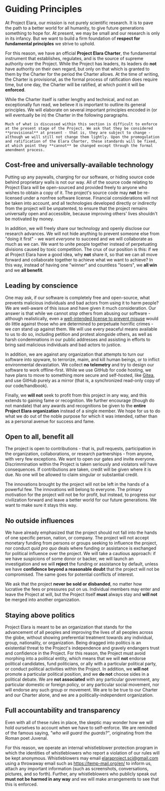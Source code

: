 # Guiding Principles

At Project Elara, our mission is not purely scientific research. It is to pave the path to a better world for all humanity, to give future generations something to hope for. At present, we may be small and our research is only in its infancy. But we want to build a firm foundation of **respect for fundamental principles** we strive to uphold.

For this reason, we have an official **Project Elara Charter**, the fundamental instrument that establishes, regulates, and is the source of supreme authority over the Project. While the Project has leaders, its leaders do **not** have authority on their own regard, but only on that which is granted to them by the Charter for the period the Charter allows. At the time of writing, the Charter is provisional, as the formal process of ratification does require time, but one day, the Charter will be ratified, at which point it will be **enforced**.

While the Charter itself is rather lengthy and technical, and not an exceptionally fun read, we believe it is important to outline its general principles. We will elaborate on several important principles encoded in (or will eventually be in) the Charter in the following paragraphs.

```{note}
Much of what is discussed within this section is difficult to enforce at the present stage of the Project. We ask that they be considered **provisional** at present - that is, they are subject to change - although we will still not change them lightly. Upon the promogulation and ratification of the Elara Charter, these standards will be fixed, at which point they **cannot** be changed except through the formal amendment process.
```

## Cost-free and universally-available technology

Putting up any paywalls, charging for our software, or hiding source code behind proprietary walls is not our way. All of the source code relating to Project Elara will be open-sourced and provided freely to anyone who wishes to obtain a copy of it. The project's source code may **not** be re-licensed under a nonfree software license. Financial considerations will not be taken into account, and all technologies developed directly or indirectly from the project will be unpatented, to ensure that the project remains universally open and accessible, because improving others' lives shouldn't be motivated by money. 

In addition, we will freely share our technology and openly disclose our research advances. We will not hide anything to prevent someone else from "doing it first" - we want _everyone_ to succeed and we will collaborate as much as we can. We want to unite people together instead of perpetuating divisions caused by toxic competition. The crux of our position is this: if we at Project Elara have a good idea, why **not** share it, so that we can all move forward and collaborate together to achieve what we want to achieve? In this way, instead of having one "winner" and countless "losers", we **all win** and we **all benefit**.

## Leading by conscience

One may ask, if our software is completely free and open-source, what prevents malicious individuals and bad actors from using it to harm people? We are well-aware of this issue and have given it much consideration. Our answer is that while we cannot _stop_ others from abusing our software - although realistically, even a [well-intended license to prevent misuse](https://firstdonoharm.dev/) would do little against those who are determined to perpetuate horrific crimes - we _can_ stand up against them. We will use every peaceful means available to us to do so, including petition and protest alongside others, as well as harsh condemnations in our public addresses and assisting in efforts to bring said malicious individuals and bad actors to justice.

In addition, we are against any organization that attempts to turn our software into spyware, to terrorize, maim, and kill human beings, or to inflict environmental devastation. We collect **no telemetry** and try to design our software to work offline-first. While we use GitHub for code hosting, we have plans to move to something more secure and self-hosted, like [Gitea](https://about.gitea.com/), and use GitHub purely as a mirror (that is, a synchronized read-only copy of our code/handbook).

Finally, we **will not** seek to profit from this project in any way, and this extends to gaining fame or recognition. We further encourage (though do not mandate) that any awards and recognitions be given to the **entire Project Elara organization** instead of a single member. We hope for us to do what we do out of the noble purpose for which it was intended, rather than as a personal avenue for success and fame.

## Open to all, benefit all

The project is open to contributions - that is, pull requests, participation in the organization, collaborations, or research partnerships - from anyone, with very few exceptions. We want to open our gates and invite everyone. Discrimmination within the Project is taken seriously and violators will have consequences. If contributions are taken, credit will be given where it is due. No one will be allowed to claim singular or substantial credit.

The innovations brought by the project will not be left in the hands of a powerful few. The innovations will belong to everyone. The primary motivation for the project will not be for profit, but instead, to progress our civilization forward and leave a better world for our future generations. We want to make sure it stays this way.

## No outside influences

We have already emphasized that the project should not fall into the hands of one specific person, nation, or company. The project will not accept monetary funding from persons or groups seeking to influence the project, nor conduct _quid pro quo_ deals where funding or assistance is exchanged for political influence over the project. We will take a cautious approach: if we have suspicions of some donor or backer, we will launch an investigation and we will **reject** the funding or assistance by default, unless we have **confidence beyond a reasonable doubt** that the project will not be compromised. The same goes for potential conflicts of interest.

We ask that the project **never be sold or disbanded**, no matter how lucrative the fees or pressures put on us. Individual members may enter and leave the Project at will, but the Project itself **must** always stay and **will not** be merged into another organization.

## Staying above politics

Project Elara is meant to be an organization that stands for the advancement of all peoples and improving the lives of all peoples across the globe, without showing preferential treatment towards any individual, group, nationality, or organization. Being dragged into politics is an existential threat to the Project's independence and gravely endangers trust and confidence in the Project. For this reason, the Project must avoid morphing into a political entity, which means that we will **not** endorse political candidates, fund politicians, or ally with a particular political party, or conduct political activities within the Project. In addition, we **will not** promote a particular political position, and we **do not** choose sides in a political debate. We are **not associated** with any particular government, any particular domestic or foreign policy, or any particular social movement, nor will endorse any such group or movement. We are to be true to our Charter and our Charter alone, and we are a politically-independent organization.

## Full accountability and transparency

Even with all of these rules in place, the skeptic may wonder how we will hold ourselves to account when we have to self-enforce. We are reminded of the famous saying, _"who will guard the guards?"_, originating from the Roman poet Juvenal.

For this reason, we operate an internal whistleblower protection program in which the identities of whistleblowers who report a violation of our rules will be kept anonymous. Whistleblowers may email <elaraproject.sci@gmail.com> using a throwaway email such as <https://temp-mail.org/en/> to inform us, attach any important information (such as screenshots, conversations, pictures, and so forth). Further, any whistleblowers who publicly speak out **must not be harmed in any way** and we will make arrangements to see that this is enforced.